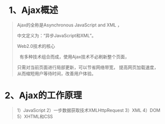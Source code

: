 #   1、Ajax概述
>   Ajax的全称是Asynchronous JavaScript and XML ，
>
>   中文定义为：“异步JavaScript和XML”。
>
>   Web2.0技术的核心
>
>   有多种技术组合而成，使用Ajax技术不必刷新整个页面，
>
>   只需对当前页面进行局部更新，可以节省网络带宽，
>   提高网页加载速度，从而缩短用户等待时间，改善用户体验。
#   2、Ajax的工作原理
>    1）JavaScript
>    2）一步数据获取技术XMLHttpRequest
>    3）XML
>    4）DOM
>    5）XHTML和CSS
